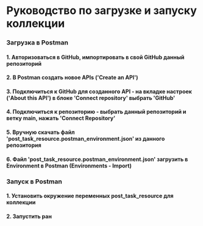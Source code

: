 # Руководство по загрузке и запуску коллекции

### Загрузка в Postman
#### 1. Авторизоваться в GitHub, импортировать в свой GitHub данный репозиторий
#### 2. В Postman создать новое APIs ('Create an API')
#### 3. Подключиться к GitHub для созданного API - на вкладке настроек ('About this API') в блоке 'Connect repository' выбрать 'GitHub'
#### 4. Подключиться к репозиторию - выбрать данный репозиторий и ветку main, нажать 'Connect Repository'
#### 5. Вручную скачать файл 'post_task_resource.postman_environment.json' из данного репозитория
#### 6. Файл 'post_task_resource.postman_environment.json' загрузить в Environment в Postman (Environments - Import)

### Запуск в Postman
#### 1. Установить окружение переменных post_task_resource для коллекции
#### 2. Запустить ран
  
